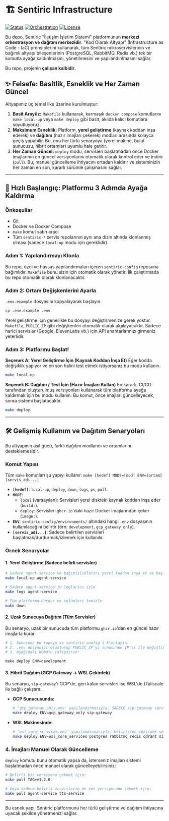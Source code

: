 # 🏗️ Sentiric Infrastructure

[![Status](https://img.shields.io/badge/status-active-success.svg)]()
[![Orchestration](https://img.shields.io/badge/orchestration-Docker_Compose_&_Make-blue.svg)]()
[![License](https://img.shields.io/badge/license-MIT-blue.svg)]()

Bu depo, Sentiric "İletişim İşletim Sistemi" platformunun **merkezi orkestrasyon ve dağıtım merkezidir**. "Kod Olarak Altyapı" (Infrastructure as Code - IaC) prensiplerini kullanarak, tüm Sentiric mikroservislerinin ve bağımlı altyapı bileşenlerinin (PostgreSQL, RabbitMQ, Redis vb.) tek bir komutla ayağa kaldırılmasını, yönetilmesini ve yapılandırılmasını sağlar.

Bu repo, projenin **çalışan kalbidir**.

## ✨ Felsefe: Basitlik, Esneklik ve Her Zaman Güncel

Altyapımız üç temel ilke üzerine kurulmuştur:
1.  **Basit Arayüz:** `Makefile` kullanarak, karmaşık `docker compose` komutlarını `make local-up` veya `make deploy` gibi basit, akılda kalıcı komutlara soyutluyoruz.
2.  **Maksimum Esneklik:** Platform, **yerel geliştirme** (kaynak koddan inşa ederek) ve **dağıtım** (hazır imajları çekerek) modları arasında kolayca geçiş yapabilir. Bu, onu her türlü senaryoya (yerel makine, bulut sunucusu, hibrit ortamlar) uyumlu hale getirir.
3.  **Her Zaman Güncel:** `deploy` modu, servisleri başlatmadan önce Docker imajlarının en güncel versiyonlarını otomatik olarak kontrol eder ve indirir (`pull`). Bu, manuel güncelleme ihtiyacını ortadan kaldırır ve sisteminizin her zaman en son, kararlı sürümle çalışmasını sağlar.

---

## 🚀 Hızlı Başlangıç: Platformu 3 Adımda Ayağa Kaldırma

### Önkoşullar
*   Git
*   Docker ve Docker Compose
*   `make` komut satırı aracı
*   Tüm `sentiric-*` servis repolarının aynı ana dizin altında klonlanmış olması (sadece `local-up` modu için gereklidir).

### Adım 1: Yapılandırmayı Klonla
Bu repo, özel ve hassas yapılandırmaları içeren `sentiric-config` reposuna bağımlıdır. `Makefile` bunu sizin için otomatik olarak yönetir. İlk çalıştırmada bu repo otomatik olarak klonlanacaktır.

### Adım 2: Ortam Değişkenlerini Ayarla
`.env.example` dosyasını kopyalayarak başlayın.
```bash
cp .env.example .env
```
Yerel geliştirme için genellikle bu dosyayı değiştirmenize gerek yoktur. `Makefile`, `PUBLIC_IP` gibi değişkenleri otomatik olarak algılayacaktır. Sadece harici servisler (Google, ElevenLabs vb.) için API anahtarlarınızı girmeniz yeterlidir.

### Adım 3: Platformu Başlat!

**Seçenek A: Yerel Geliştirme İçin (Kaynak Koddan İnşa Et)**
Eğer kodda değişiklik yapıyor ve en son halini test etmek istiyorsanız bu modu kullanın.
```bash
make local-up
```

**Seçenek B: Dağıtım / Test İçin (Hazır İmajları Kullan)**
En kararlı, CI/CD tarafından oluşturulmuş versiyonları kullanarak tüm platformu ayağa kaldırmak için bu modu kullanın. Bu komut, önce imajları güncelleyecek, sonra sistemi başlatacaktır.
```bash
make deploy
```

---

## 🛠️ Gelişmiş Kullanım ve Dağıtım Senaryoları

Bu altyapının asıl gücü, farklı dağıtım modlarını ve ortamlarını desteklemesidir.

### Komut Yapısı
Tüm `make` komutları şu yapıyı kullanır:
`make [hedef] MODE=[mod] ENV=[ortam] [servis_adi...]`

*   **`[hedef]`**: `local-up`, `deploy`, `down`, `logs`, `ps`, `pull`.
*   **`MODE`**:
    *   `local` (varsayılan): Servisleri yerel diskteki kaynak koddan inşa eder (`build:`).
    *   `deploy`: Servisleri `ghcr.io`'daki hazır Docker imajlarından çeker (`image:`).
*   **`ENV`**: `sentiric-config/environments/` altındaki hangi `.env` dosyasının kullanılacağını belirtir (örn: `development`, `gcp_gateway_only`).
*   **`[servis_adi...]`**: Sadece belirtilen servisleri başlatmak/durdurmak/izlemek için kullanılır.

### Örnek Senaryolar

#### 1. Yerel Geliştirme (Sadece belirli servisler)
```bash
# Sadece agent-service ve bağımlılıklarını yerel koddan inşa et ve başlat
make local-up agent-service

# Sadece agent-service'in loglarını izle
make logs agent-service

# Tüm platformu durdur ve volümleri temizle
make down
```

#### 2. Uzak Sunucuya Dağıtım (Tüm Servisler)
Bu senaryo, uzak bir sunucuda tüm platformu `ghcr.io`'dan en güncel hazır imajlarla kurar.
```bash
# 1. Sunucuda bu repoyu ve sentiric-config'i klonlayın.
# 2. .env dosyanızı oluşturup PUBLIC_IP'yi sunucunun IP'si ile değiştirin.
# 3. Aşağıdaki komutu çalıştırın:

make deploy ENV=development
```

#### 3. Hibrit Dağıtım (GCP Gateway -> WSL Çekirdek)
Bu senaryo, `sip-gateway`'i GCP'de, geri kalan servisleri ise WSL'de (Tailscale ile bağlı) çalıştırır.

*   **GCP Sunucusunda:**
    ```bash
    # 'gcp_gateway_only.env' yapılandırmasıyla, SADECE sip-gateway servisini deploy et.
    make deploy ENV=gcp_gateway_only sip-gateway
    ```

*   **WSL Makinesinde:**
    ```bash
    # 'wsl_core_services.env' yapılandırmasıyla, belirtilen çekirdek servisleri deploy et.
    make deploy ENV=wsl_core_services postgres rabbitmq redis qdrant sip-signaling media-service
    ```

### 4. İmajları Manuel Olarak Güncelleme
`deploy` komutu bunu otomatik yapsa da, isterseniz imajları sistemi başlatmadan önce manuel olarak güncelleyebilirsiniz:
```bash
# Belirli bir versiyonu çekmek için:
make pull TAG=v1.2.0

# Veya sadece belirli servislerin en son versiyonunu çekmek için:
make pull agent-service tts-service
```

---

Bu esnek yapı, Sentiric platformunu her türlü geliştirme ve dağıtım ihtiyacına uyacak şekilde yönetmenizi sağlar.
